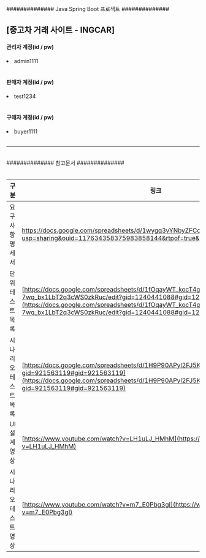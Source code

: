 ############## Java Spring Boot 프로젝트  ##############

<h2>[중고차 거래 사이트 - INGCAR]
<br>


<h4>관리자 계정(id / pw)</h4> 
<li> admin1111</li>
<br>

<h4> 판매자 계정(id / pw) </h4>
<li> test1234 </li>
<br>
 
<h4> 구매자 계정(id / pw) </h4>
<li> buyer1111 </li>
<br>


<hr>
<br>
############## 참고문서 ##############
<br>
<br>

| 구분                    | 링크                                                                                                                                                                                                                     |
|-----------------------|--------------------------------------------------------------------------------------------------------------------------------------------------------------------------------------------------------------------------|
| 요구사항 명세서 | https://docs.google.com/spreadsheets/d/1wygq3vYNbyZFCo9PJHXfbZBRw9a3zQCwl/edit?usp=sharing&ouid=117634358375983858144&rtpof=true&sd=true |
| 단위 테스트 목록 | [https://docs.google.com/spreadsheets/d/1fOqayWT_kocT4gMf8M-7wq_bx1LbT2q3cWS0zkRuc/edit?gid=1240441088#gid=1240441088](https://docs.google.com/spreadsheets/d/1fOqayWT_kocT4gMf8M-7wq_bx1LbT2q3cWS0zkRuc/edit?gid=1240441088#gid=1240441088)               |
| 시나리오 테스트 목록 | [https://docs.google.com/spreadsheets/d/1H9P90APyl2FJ5K6Gxcw-7iVLOpc-1_nX/edit?gid=921563119#gid=921563119](https://docs.google.com/spreadsheets/d/1H9P90APyl2FJ5K6Gxcw-7iVLOpc-1_nX/edit?gid=921563119#gid=921563119)               |
| UI 설계 영상      | [https://www.youtube.com/watch?v=LH1uLJ_HMhM](https://www.youtube.com/watch?v=LH1uLJ_HMhM)                                                                                                                               |
| 시나리오 테스트 영상 | [https://www.youtube.com/watch?v=m7_E0Pbg3gI](https://www.youtube.com/watch?v=m7_E0Pbg3gI)                                                                                                                           |



 




